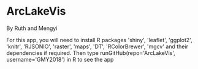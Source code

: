 # ArcLakeVis

By Ruth and Mengyi

For this app, you will need to install R packages 'shiny', 'leaflet', 'ggplot2', 'knitr', 'RJSONIO', 'raster', 'maps', 'DT', 'RColorBrewer', 'mgcv' and their dependencies if required. Then type runGitHub(repo='ArcLakeVis', username='GMY2018') in R to see the app
